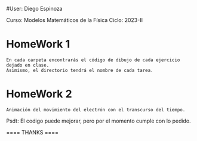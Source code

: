 #User: Diego Espinoza

Curso: Modelos Matemáticos de la Física
Ciclo: 2023-II

# **HomeWork 1**
```
En cada carpeta encontrarás el código de dibujo de cada ejercicio dejado en clase.
Asimismo, el directorio tendrá el nombre de cada tarea.
```
# HomeWork 2
```
Animación del movimiento del electrón con el transcurso del tiempo. 
```


Psdt: El codigo puede mejorar, pero por el momento cumple con lo pedido.

==== THANKS ====
